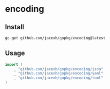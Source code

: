 # encoding


## Install

```bash
go get github.com/jacexh/gopkg/encoding@latest
```

## Usage

```go
import (
    _ "github.com/jacexh/gopkg/encoding/json"
    _ "github.com/jacexh/gopkg/encoding/yaml"
    _ "github.com/jacexh/gopkg/encoding/toml"
)
```